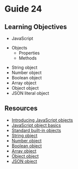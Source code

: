 # Guide 24
## Learning Objectives
- JavaScript
* Objects
  - Properties
  - Methods
- String object
- Number object
- Boolean object
- Array object
- Object object
- JSON literal object
## Resources
- [Introducing JavaScript objects](https://developer.mozilla.org/en-US/docs/Learn/JavaScript/Objects)
- [JavaScript object basics](https://developer.mozilla.org/en-US/docs/Learn/JavaScript/Objects/Basics)
- [Standard built-in objects](https://developer.mozilla.org/en-US/docs/Web/JavaScript/Reference/Global_Objects)
- [String object](https://developer.mozilla.org/en-US/docs/Web/JavaScript/Reference/Global_Objects/String)
- [Number object](https://developer.mozilla.org/en-US/docs/Web/JavaScript/Reference/Global_Objects/Number)
- [Boolean object](https://developer.mozilla.org/en-US/docs/Web/JavaScript/Reference/Global_Objects/Boolean)
- [Array object](https://developer.mozilla.org/en-US/docs/Web/JavaScript/Reference/Global_Objects/Array)
- [Object object](https://developer.mozilla.org/en-US/docs/Web/JavaScript/Reference/Global_Objects/Object)
- [JSON object](https://developer.mozilla.org/en-US/docs/Web/JavaScript/Reference/Global_Objects/JSON)